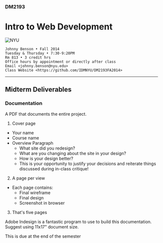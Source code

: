 ### DM2193

# Intro to Web Development

![NYU](http://j-hnnybens-n.com/capture/imami.png)

    Johnny Benson • Fall 2014
    Tuesday & Thursday • 7:30-9:20PM
    Rm 813 • 3 credit hrs
    Office hours by appointment or directly after class
    Email <johnny.benson@nyu.edu>
    Class Website <https://github.com/IDMNYU/DM2193FA2014>

---

## Midterm Deliverables

### Documentation

A PDF that documents the entire project.

1. Cover page
  * Your name
  * Course name
  * Overview Paragraph
    * What site did you redesign?
    * What are you changing about the site in your design?
    * How is your design better?
    * This is your opportunity to justify your decisions and reiterate things discussed during in-class critique!
2. A page per view
  * Each page contains: 
    * Final wireframe
    * Final design
    * Screenshot in browser
3. That's five pages

Adobe Indesign is a fantastic program to use to build this documentation. 
Suggest using 11x17" document size.

This is due at the end of the semester
